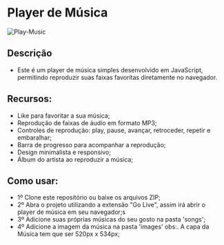 # Player de Música

![Play-Music](/Player%20de%20Música.jpeg)

## Descrição 

- Este é um player de música simples desenvolvido em JavaScript, permitindo reproduzir suas faixas favoritas diretamente no navegador.

## Recursos:

- Like para favoritar a sua música;
- Reprodução de faixas de áudio em formato MP3;
- Controles de reprodução: play, pause, avançar, retroceder, repetir e embaralhar;
- Barra de progresso para acompanhar a reprodução;
- Design minimalista e responsivo;
- Álbum do artista ao reproduzir a música;

## Como usar:

- 1º Clone este repositório ou baixe os arquivos ZIP;
- 2º Abra o projeto utilizando a extensão "Go Live", assim irá abrir o player de música em seu navegador;s
- 3º Adicione suas próprias músicas do seu gosto na pasta 'songs';
- 4º Adicione a imagem da música na pasta 'images' obs:. A capa da Música tem que ser 520px x 534px;
